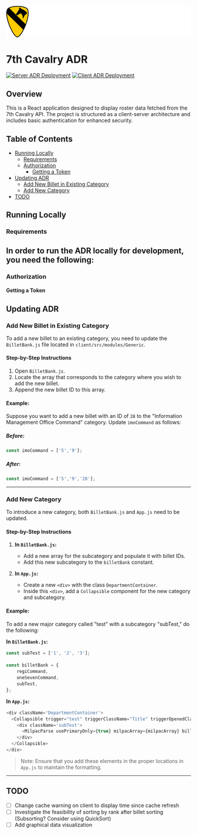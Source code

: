 <p align="center"><img src="./client/src/style/themes/7cav/logo-m.png"></p>

# 7th Cavalry ADR

[![Server ADR Deployment](https://github.com/7Cav/adr/actions/workflows/server_adr_push.yml/badge.svg)](https://github.com/7Cav/adr/actions/workflows/server_adr_push.yml)
[![Client ADR Deployment](https://github.com/7Cav/adr/actions/workflows/client_adr_push.yml/badge.svg)](https://github.com/7Cav/adr/actions/workflows/client_adr_push.yml)

## Overview

This is a React application designed to display roster data fetched from the 7th Cavalry API. The project is structured as a client-server architecture and includes basic authentication for enhanced security.

## Table of Contents

- [Running Locally](#running-locally)
  - [Requirements](#requirements)
  - [Authorization](#authorization)
    - [Getting a Token](#getting-a-token)
- [Updating ADR](#updating-adr)
  - [Add New Billet in Existing Category](#add-new-billet-in-existing-category)
  - [Add New Category](#add-new-category)
- [TODO](#todo)

## Running Locally

### Requirements

In order to run the ADR locally for development, you need the following:
- 

### Authorization

#### Getting a Token

## Updating ADR

### Add New Billet in Existing Category

To add a new billet to an existing category, you need to update the `BilletBank.js` file located in `client/src/modules/Generic`.

#### Step-by-Step Instructions

1. Open `BilletBank.js`.
2. Locate the array that corresponds to the category where you wish to add the new billet.
3. Append the new billet ID to this array.

#### Example:

Suppose you want to add a new billet with an ID of `28` to the "Information Management Office Command" category. Update `imoCommand` as follows:

##### Before:
```javascript
const imoCommand = ['5','9'];
```
##### After:
```javascript
const imoCommand = ['5','9','28'];
```

---

### Add New Category

To introduce a new category, both `BilletBank.js` and `App.js` need to be updated.

#### Step-by-Step Instructions

1. **In `BilletBank.js`:**
    - Add a new array for the subcategory and populate it with billet IDs.
    - Add this new subcategory to the `billetBank` constant.

2. **In `App.js`:**
    - Create a new `<div>` with the class `DepartmentContainer`.
    - Inside this `<div>`, add a `Collapsible` component for the new category and subcategory.

#### Example:

To add a new major category called "test" with a subcategory "subTest," do the following:

**In `BilletBank.js`:**
```javascript
const subTest = ['1', '2', '3'];

const billetBank = {
    regiCommand,
    oneSevenCommand,
    subTest,
};
```

**In `App.js`:**
```javascript
<div className='DepartmentContainer'>
  <Collapsible trigger="test" triggerClassName="Title" triggerOpenedClassName="Title" open={true}>
    <div className='subTest'>
      <MilpacParse usePrimaryOnly={true} milpacArray={milpacArray} billetIDs={lists.subTest} subtitle={'Subcategory of Test'} />
    </div>
  </Collapsible>
</div>
```

> Note: Ensure that you add these elements in the proper locations in `App.js` to maintain the formatting.

---

## TODO

- [ ] Change cache warning on client to display time since cache refresh
- [ ] Investigate the feasibility of sorting by rank after billet sorting (Subsorting? Consider using QuickSort)
- [ ] Add graphical data visualization
